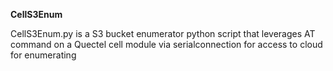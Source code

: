 **CellS3Enum**

CellS3Enum.py is a S3 bucket enumerator python script that leverages AT command on a Quectel cell module via serialconnection for access to cloud for enumerating
